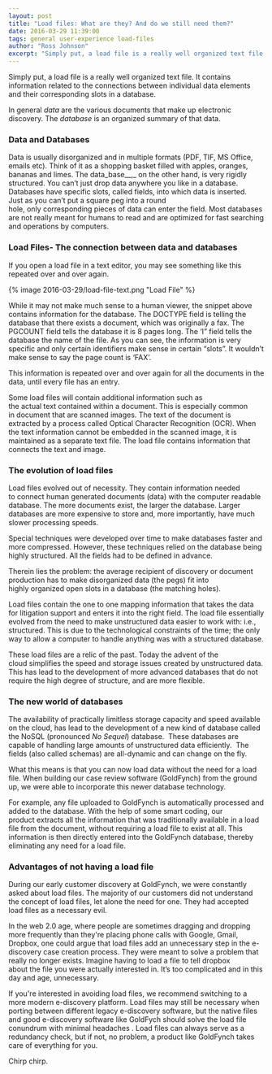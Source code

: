 ```yaml
---
layout: post
title: "Load files: What are they? And do we still need them?"
date: 2016-03-29 11:39:00
tags: general user-experience load-files
author: "Ross Johnson"
excerpt: "Simply put, a load file is a really well organized text file. Load files are used by older software that still utilize legacy relational databases."
---
```


Simply put, a load file is a really well organized text file. It contains information related to the connections between individual data elements and their corresponding slots in a database. 

In general _data_ are the various documents that make up electronic discovery. The _database_ is an organized summary of that data. 

### Data and Databases

Data is usually disorganized and in multiple formats (PDF, TIF, MS Office, emails etc). Think of it as a shopping basket filled with apples, oranges, bananas and limes. The data_base__,_ on the other hand, is very rigidly structured. You can’t just drop data anywhere you like in a database. Databases have specific slots, called fields, into which data is inserted. Just as you can’t put a square peg into a round hole, only corresponding pieces of data can enter the field. Most databases are not really meant for humans to read and are optimized for fast searching and operations by computers. 

### Load Files- The connection between data and databases

If you open a load file in a text editor, you may see something like this repeated over and over again.

{% image 2016-03-29/load-file-text.png "Load File" %}

While it may not make much sense to a human viewer, the snippet above contains information for the database. The DOCTYPE field is telling the database that there exists a document, which was originally a fax. The PGCOUNT field tells the database it is 8 pages long. The ‘I” field tells the database the name of the file. As you can see, the information is very specific and only certain identifiers make sense in certain “slots”. It wouldn’t make sense to say the page count is ‘FAX’.

This information is repeated over and over again for all the documents in the data, until every file has an entry. 

Some load files will contain additional information such as the actual text contained within a document. This is especially common in document that are scanned images. The text of the document is extracted by a process called Optical Character Recognition (OCR). When the text information cannot be embedded in the scanned image, it is maintained as a separate text file. The load file contains information that connects the text and image. 

### The evolution of load files

Load files evolved out of necessity. They contain information needed to connect human generated documents (data) with the computer readable database. The more documents exist, the larger the database. Larger databases are more expensive to store and, more importantly, have much slower processing speeds.

Special techniques were developed over time to make databases faster and more compressed. However, these techniques relied on the database being highly structured. All the fields had to be defined in advance. 

Therein lies the problem: the average recipient of discovery or document production has to make disorganized data (the pegs) fit into highly organized open slots in a database (the matching holes).

Load files contain the one to one mapping information that takes the data for litigation support and enters it into the right field. The load file essentially evolved from the need to make unstructured data easier to work with: i.e., structured. This is due to the technological constraints of the time; the only way to allow a computer to handle anything was with a structured database.

These load files are a relic of the past. Today the advent of the cloud simplifies the speed and storage issues created by unstructured data. This has lead to the development of more advanced databases that do not require the high degree of structure, and are more flexible.

### The new world of databases

The availability of practically limitless storage capacity and speed available on the cloud, has lead to the development of a new kind of database called the NoSQL (pronounced _No Sequel_) database.  These databases are capable of handling large amounts of unstructured data efficiently.  The fields (also called schemas) are all-dynamic and can change on the fly.

What this means is that you can now load data without the need for a load file. When building our case review software (GoldFynch) from the ground up, we were able to incorporate this newer database technology. 

For example, any file uploaded to GoldFynch is automatically processed and added to the database. With the help of some smart coding, our product extracts all the information that was traditionally available in a load file from the document, without requiring a load file to exist at all. This information is then directly entered into the GoldFynch database, thereby eliminating any need for a load file.

### Advantages of not having a load file

During our early customer discovery at GoldFynch, we were constantly asked about load files. The majority of our customers did not understand the concept of load files, let alone the need for one. They had accepted load files as a necessary evil.

In the web 2.0 age, where people are sometimes dragging and dropping more frequently than they're placing phone calls with Google, Gmail, Dropbox, one could argue that load files add an unnecessary step in the e-discovery case creation process. They were meant to solve a problem that really no longer exists. Imagine having to load a file to tell dropbox about the file you were actually interested in. It’s too complicated and in this day and age, unnecessary.

If you're interested in avoiding load files, we recommend switching to a more modern e-discovery platform. Load files may still be necessary when porting between different legacy e-discovery software, but the native files and good e-discovery software like GoldFych should solve the load file conundrum with minimal headaches . Load files can always serve as a redundancy check, but if not, no problem, a product like GoldFynch takes care of everything for you.

Chirp chirp.

